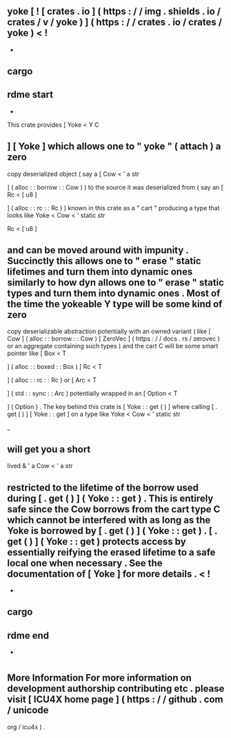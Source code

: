 #
yoke
[
!
[
crates
.
io
]
(
https
:
/
/
img
.
shields
.
io
/
crates
/
v
/
yoke
)
]
(
https
:
/
/
crates
.
io
/
crates
/
yoke
)
<
!
-
-
cargo
-
rdme
start
-
-
>
This
crate
provides
[
Yoke
<
Y
C
>
]
[
Yoke
]
which
allows
one
to
"
yoke
"
(
attach
)
a
zero
-
copy
deserialized
object
(
say
a
[
Cow
<
'
a
str
>
]
(
alloc
:
:
borrow
:
:
Cow
)
)
to
the
source
it
was
deserialized
from
(
say
an
[
Rc
<
[
u8
]
>
]
(
alloc
:
:
rc
:
:
Rc
)
)
known
in
this
crate
as
a
"
cart
"
producing
a
type
that
looks
like
Yoke
<
Cow
<
'
static
str
>
Rc
<
[
u8
]
>
>
and
can
be
moved
around
with
impunity
.
Succinctly
this
allows
one
to
"
erase
"
static
lifetimes
and
turn
them
into
dynamic
ones
similarly
to
how
dyn
allows
one
to
"
erase
"
static
types
and
turn
them
into
dynamic
ones
.
Most
of
the
time
the
yokeable
Y
type
will
be
some
kind
of
zero
-
copy
deserializable
abstraction
potentially
with
an
owned
variant
(
like
[
Cow
]
(
alloc
:
:
borrow
:
:
Cow
)
[
ZeroVec
]
(
https
:
/
/
docs
.
rs
/
zerovec
)
or
an
aggregate
containing
such
types
)
and
the
cart
C
will
be
some
smart
pointer
like
[
Box
<
T
>
]
(
alloc
:
:
boxed
:
:
Box
)
[
Rc
<
T
>
]
(
alloc
:
:
rc
:
:
Rc
)
or
[
Arc
<
T
>
]
(
std
:
:
sync
:
:
Arc
)
potentially
wrapped
in
an
[
Option
<
T
>
]
(
Option
)
.
The
key
behind
this
crate
is
[
Yoke
:
:
get
(
)
]
where
calling
[
.
get
(
)
]
[
Yoke
:
:
get
]
on
a
type
like
Yoke
<
Cow
<
'
static
str
>
_
>
will
get
you
a
short
-
lived
&
'
a
Cow
<
'
a
str
>
restricted
to
the
lifetime
of
the
borrow
used
during
[
.
get
(
)
]
(
Yoke
:
:
get
)
.
This
is
entirely
safe
since
the
Cow
borrows
from
the
cart
type
C
which
cannot
be
interfered
with
as
long
as
the
Yoke
is
borrowed
by
[
.
get
(
)
]
(
Yoke
:
:
get
)
.
[
.
get
(
)
]
(
Yoke
:
:
get
)
protects
access
by
essentially
reifying
the
erased
lifetime
to
a
safe
local
one
when
necessary
.
See
the
documentation
of
[
Yoke
]
for
more
details
.
<
!
-
-
cargo
-
rdme
end
-
-
>
#
#
More
Information
For
more
information
on
development
authorship
contributing
etc
.
please
visit
[
ICU4X
home
page
]
(
https
:
/
/
github
.
com
/
unicode
-
org
/
icu4x
)
.
